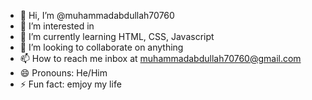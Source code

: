 - 👋 Hi, I’m @muhammadabdullah70760
- 👀 I’m interested in 
- 🌱 I’m currently learning HTML, CSS, Javascript
- 💞️ I’m looking to collaborate on anything
- 📫 How to reach me inbox at muhammadabdullah70760@gmail.com
- 😄 Pronouns: He/Him
- ⚡ Fun fact: emjoy my life 

<!---
muhammadabdullah70760/muhammadabdullah70760 is a ✨ special ✨ repository because its `README.md` (this file) appears on your GitHub profile.
You can click the Preview link to take a look at your changes.
--->
